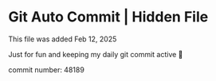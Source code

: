 # Git Auto Commit | Hidden File

This file was added Feb 12, 2025

Just for fun and keeping my daily git commit active 🤪

commit number: 48189
